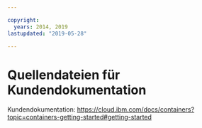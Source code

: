```yaml
---

copyright:
  years: 2014, 2019
lastupdated: "2019-05-28"

---
```



# Quellendateien für Kundendokumentation

Kundendokumentation: https://cloud.ibm.com/docs/containers?topic=containers-getting-started#getting-started


